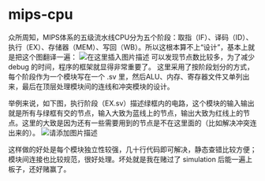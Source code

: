 # mips-cpu
 
众所周知，MIPS体系的五级流水线CPU分为五个阶段：取指（IF）、译码（ID）、执行（EX）、存储器（MEM）、写回（WB）。所以这根本算不上“设计”，基本上就是把这个图翻译一遍：
![在这里插入图片描述](https://img-blog.csdnimg.cn/cc83a6b26a484e24b09192079fc30fad.png#pic_center)
可以发现节点数比较多，为了减少 debug 的时间，程序的框架就显得非常重要了。
这里采用了按阶段划分的方式，每个阶段作为一个模块写在一个 .sv 里，然后ALU、内存、寄存器文件又单列出来，最后在顶层处理模块间的连线和冲突模块的设计。

举例来说，如下图，执行阶段（EX.sv）描述绿框内的电路，这个模块的输入输出就是所有与绿框有交的节点，输入大致为蓝线上的节点，输出大致为红线上的节点。这里的大致是因为还有一些需要用到的节点是不在这里面的（比如解决冲突连出来的）。
![请添加图片描述](https://img-blog.csdnimg.cn/ef639f99105a435faed23eb6ed4cabd5.png)

这样做的好处是每个模块独立性较强，几十行代码即可解决，静态查错比较方便；模块间连接也比较规范，很好处理。坏处就是我在赌过了 simulation 后能一遍上板子，还好赌赢了。
